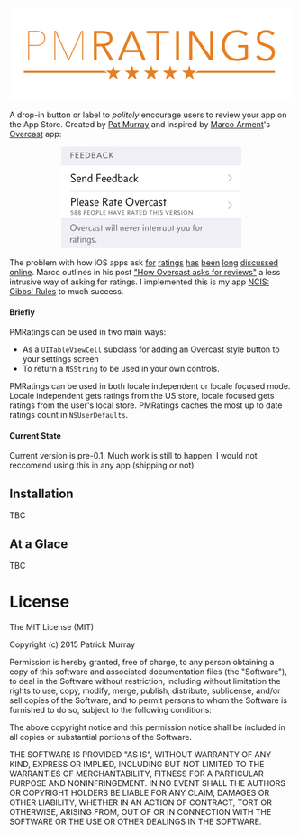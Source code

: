<p align="center">
	<img src="Screenshots/header.png" alt="Header" width="500px" />
</p>

A drop-in button or label to _politely_ encourage users to review your app on the App Store. Created by [Pat Murray](https://twitter.com/_patmurray) and inspired by [Marco Arment](http://www.marco.org)'s [Overcast](https://overcast.fm/) app:  

<p align="center">
  <img src="Screenshots/overcast_example.jpg" width="320px" title="Screenshot from Overcast app (22/09/2015)" />
</p>

The problem with how iOS apps ask [for](https://david-smith.org/blog/2013/12/16/degradation-or-aspiration/) [ratings](http://www.macworld.com/article/1159659/app_developers_behavior.html) [has](http://daringfireball.net/linked/2013/12/05/eff-your-review) [been](http://www.loopinsight.com/2014/02/04/begging-for-app-ratings/) [long](http://dancounsell.com/articles/prompting-for-app-reviews) [discussed](http://www.apptentive.com/blog/ratings-prompts-dont-have-to-suck-inside-mobile-apps/) [online](http://www.marco.org/2011/05/05/apps-prompting-for-reviews). Marco outlines in his post ["How Overcast asks for reviews"](http://www.marco.org/2014/12/05/how-overcast-asks-for-reviews) a less intrusive way of asking for ratings. I implemented this is my app [NCIS: Gibbs' Rules](http://rules.patmurray.co) to much success.  

#### Briefly
PMRatings can be used in two main ways:  
- As a `UITableViewCell` subclass for adding an Overcast style button to your settings screen
- To return a `NSString` to be used in your own controls.

PMRatings can be used in both locale independent or locale focused mode. Locale independent gets ratings from the US store, locale focused gets ratings from the user's local store. PMRatings caches the most up to date ratings count in `NSUserDefaults`.

#### Current State
Current version is pre-0.1. Much work is still to happen. I would not reccomend using this in any app (shipping or not)

## Installation
TBC

## At a Glace
TBC

# License
The MIT License (MIT)

Copyright (c) 2015 Patrick Murray 

Permission is hereby granted, free of charge, to any person obtaining a copy
of this software and associated documentation files (the "Software"), to deal
in the Software without restriction, including without limitation the rights
to use, copy, modify, merge, publish, distribute, sublicense, and/or sell
copies of the Software, and to permit persons to whom the Software is
furnished to do so, subject to the following conditions:

The above copyright notice and this permission notice shall be included in
all copies or substantial portions of the Software.

THE SOFTWARE IS PROVIDED "AS IS", WITHOUT WARRANTY OF ANY KIND, EXPRESS OR
IMPLIED, INCLUDING BUT NOT LIMITED TO THE WARRANTIES OF MERCHANTABILITY,
FITNESS FOR A PARTICULAR PURPOSE AND NONINFRINGEMENT. IN NO EVENT SHALL THE
AUTHORS OR COPYRIGHT HOLDERS BE LIABLE FOR ANY CLAIM, DAMAGES OR OTHER
LIABILITY, WHETHER IN AN ACTION OF CONTRACT, TORT OR OTHERWISE, ARISING FROM,
OUT OF OR IN CONNECTION WITH THE SOFTWARE OR THE USE OR OTHER DEALINGS IN
THE SOFTWARE.
